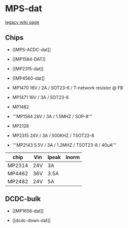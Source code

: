 # MPS-dat

[legacy wiki page](https://w.electrodragon.com/w/Category:MPS)


## Chips 

- [[MPS-ACDC-dat]]

- [[MP1584-DAT]]

- [[MP2315-dat]]

- [[MP4560-dat]]

* MP1470 16V / 2A / SOT23-6 / T-network resistor @ FB
* MP1471 16V / 3A / SOT23-6

* MP1482

* '''MP1584 28V / 3A / 1.5MHZ / SOP-8'''

* MP2128

* MP2315 24V / 3A / 500KHZ / TSOT23-8
* '''MP2143 5.5V / 3A / 1.2MHZ / TSOT23-8 / 40uA'''


| chip   | Vin | Ipeak | Inorm |
| ------ | --- | ----- | ----- |
| MP2314 | 24V | 3A    |       |
| MP4462 | 36V | 3.5A  |       |
| MP2482 | 24V | 5A    |       |


## DCDC-bulk 

- [[MP1658-dat]]


- [[dcdc-down-dat]]